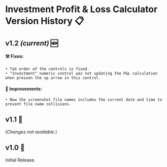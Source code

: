 # Investment Profit & Loss Calculator Version History 📋

## v1.2 *(current)* 🆕
#### 🛠️ Fixes:
    • Tab order of the controls is fixed.
    • "Investment" numeric control was not updating the P&L calculation when pressen the up arrow in this control.
#### 🌟 Improvements:
    • Now the screenshot file names includes the current date and time to prevent file name collisions.

## v1.1 🔄
(*Changes not available.*)

## v1.0 🔄
Initial Release.